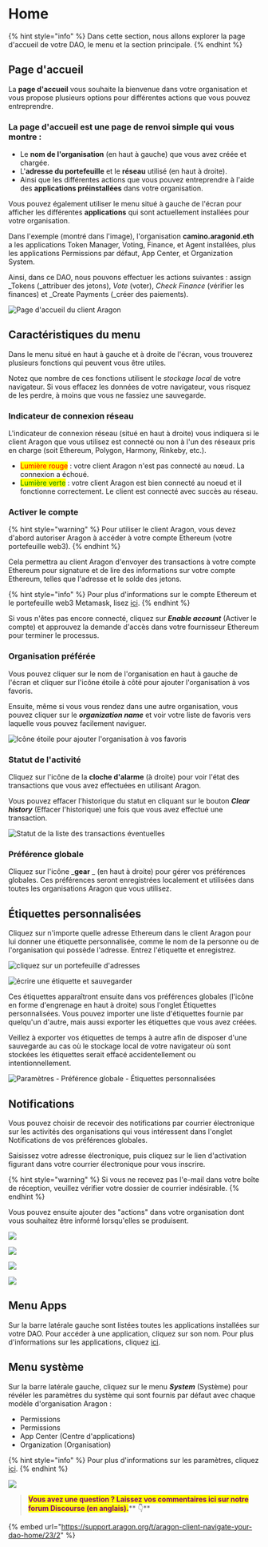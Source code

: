 # Home

{% hint style="info" %}
Dans cette section, nous allons explorer la page d'accueil de votre DAO, le menu et la section principale.
{% endhint %}

## Page d'accueil

La **page d'accueil** vous souhaite la bienvenue dans votre organisation et vous propose plusieurs options pour différentes actions que vous pouvez entreprendre.

### La page d'accueil est une page de renvoi simple qui vous montre :

* Le **nom de l'organisation** (en haut à gauche) que vous avez créée et chargée.&#x20;
* L'**adresse du portefeuille** et le **réseau** utilisé (en haut à droite).&#x20;
* Ainsi que les différentes actions que vous pouvez entreprendre à l'aide des **applications préinstallées** dans votre organisation.

Vous pouvez également utiliser le menu situé à gauche de l'écran pour afficher les différentes **applications** qui sont actuellement installées pour votre organisation.&#x20;

Dans l'exemple (montré dans l'image), l'organisation **camino.aragonid.eth** a les applications Token Manager, Voting, Finance, et Agent installées, plus les applications Permissions par défaut, App Center, et Organization System.&#x20;

Ainsi, dans ce DAO, nous pouvons effectuer les actions suivantes : assign _Tokens (_attribuer des jetons), _Vote_ (voter), _Check Finance_ (vérifier les finances) et _Create Payments (_créer des paiements).

![Page d'accueil du client Aragon](https://d33v4339jhl8k0.cloudfront.net/docs/assets/5c98a4fe0428633d2cf3fcf7/images/5d86746c04286364bc8f65bf/file-xfmyJqyDNO.png)

## Caractéristiques du menu

Dans le menu situé en haut à gauche et à droite de l'écran, vous trouverez plusieurs fonctions qui peuvent vous être utiles.&#x20;

Notez que nombre de ces fonctions utilisent le _stockage local_ de votre navigateur. Si vous effacez les données de votre navigateur, vous risquez de les perdre, à moins que vous ne fassiez une sauvegarde.

### Indicateur de connexion réseau

L'indicateur de connexion réseau (situé en haut à droite) vous indiquera si le client Aragon que vous utilisez est connecté ou non à l'un des réseaux pris en charge (soit Ethereum, Polygon, Harmony, Rinkeby, etc.).&#x20;

* <mark style="color:red;">Lumière rouge</mark> : votre client Aragon n'est pas connecté au nœud. La connexion a échoué.
* <mark style="color:green;">Lumière verte</mark> : votre client Aragon est bien connecté au noeud et il fonctionne correctement. Le client est connecté avec succès au réseau.

### Activer le compte

{% hint style="warning" %}
Pour utiliser le client Aragon, vous devez d'abord autoriser Aragon à accéder à votre compte Ethereum (votre portefeuille web3).
{% endhint %}

Cela permettra au client Aragon d'envoyer des transactions à votre compte Ethereum pour signature et de lire des informations sur votre compte Ethereum, telles que l'adresse et le solde des jetons.

{% hint style="info" %}
Pour plus d'informations sur le compte Ethereum et le portefeuille web3 Metamask, lisez [ici](../../set-up-metamask/).
{% endhint %}

Si vous n'êtes pas encore connecté, cliquez sur _**Enable account**_ (Activer le compte) et approuvez la demande d'accès dans votre fournisseur Ethereum pour terminer le processus.

### Organisation préférée

Vous pouvez cliquer sur le nom de l'organisation en haut à gauche de l'écran et cliquer sur l'icône étoile à côté pour ajouter l'organisation à vos favoris.&#x20;

Ensuite, même si vous vous rendez dans une autre organisation, vous pouvez cliquer sur le _**organization name**_ et voir votre liste de favoris vers laquelle vous pouvez facilement naviguer.

![Icône étoile pour ajouter l'organisation à vos favoris](https://d33v4339jhl8k0.cloudfront.net/docs/assets/5c98a4fe0428633d2cf3fcf7/images/5d8674e82c7d3a7e9ae174a3/file-nGxht8KRpF.png)

### Statut de l'activité

Cliquez sur l'icône de la **cloche d'alarme** (à droite) pour voir l'état des transactions que vous avez effectuées en utilisant Aragon.&#x20;

Vous pouvez effacer l'historique du statut en cliquant sur le bouton _**Clear history**_ (Effacer l'historique) une fois que vous avez effectué une transaction.

![Statut de la liste des transactions éventuelles](https://d33v4339jhl8k0.cloudfront.net/docs/assets/5c98a4fe0428633d2cf3fcf7/images/5d8674fd2c7d3a7e9ae174a4/file-Bb4iqf37Ue.png)

### Préférence globale

Cliquez sur l'icône \_**gear** \_ (en haut à droite) pour gérer vos préférences globales. Ces préférences seront enregistrées localement et utilisées dans toutes les organisations Aragon que vous utilisez.

## Étiquettes personnalisée**s**

Cliquez sur n'importe quelle adresse Ethereum dans le client Aragon pour lui donner une étiquette personnalisée, comme le nom de la personne ou de l'organisation qui possède l'adresse. Entrez l'étiquette et enregistrez.

![cliquez sur un portefeuille d'adresses](<../../../.gitbook/assets/Schermata 2022-02-04 alle 15.20.25.png>)

![écrire une étiquette et sauvegarder](<../../../.gitbook/assets/Schermata 2022-02-04 alle 15.19.17.png>)

Ces étiquettes apparaîtront ensuite dans vos préférences globales (l'icône en forme d'engrenage en haut à droite) sous l'onglet Étiquettes personnalisées. Vous pouvez importer une liste d'étiquettes fournie par quelqu'un d'autre, mais aussi exporter les étiquettes que vous avez créées.&#x20;

Veillez à exporter vos étiquettes de temps à autre afin de disposer d'une sauvegarde au cas où le stockage local de votre navigateur où sont stockées les étiquettes serait effacé accidentellement ou intentionnellement.

![Paramètres - Préférence globale - Étiquettes personnalisées](<../../../.gitbook/assets/Schermata 2022-02-04 alle 15.26.22.png>)

## **Notifications**

Vous pouvez choisir de recevoir des notifications par courrier électronique sur les activités des organisations qui vous intéressent dans l'onglet Notifications de vos préférences globales.&#x20;

Saisissez votre adresse électronique, puis cliquez sur le lien d'activation figurant dans votre courrier électronique pour vous inscrire.

{% hint style="warning" %}
Si vous ne recevez pas l'e-mail dans votre boîte de réception, veuillez vérifier votre dossier de courrier indésirable.
{% endhint %}

Vous pouvez ensuite ajouter des "actions" dans votre organisation dont vous souhaitez être informé lorsqu'elles se produisent.

![](<../../../.gitbook/assets/Schermata 2022-02-04 alle 15.33.22.png>)

![](<../../../.gitbook/assets/Schermata 2022-02-04 alle 15.35.56.png>)

![](../../../.gitbook/assets/file-gVxhisVskv.png)

![](../../../.gitbook/assets/file-zm2zN621Oj.png)

## Menu Apps

Sur la barre latérale gauche sont listées toutes les applications installées sur votre DAO. Pour accéder à une application, cliquez sur son nom. Pour plus d'informations sur les applications, cliquez [ici](what-are-apps/).

## Menu système

Sur la barre latérale gauche, cliquez sur le menu _**System**_ (Système) pour révéler les paramètres du système qui sont fournis par défaut avec chaque modèle d'organisation Aragon :&#x20;

* Permissions&#x20;
* Permissions
* App Center (Centre d'applications)&#x20;
* Organization (Organisation)

{% hint style="info" %}
Pour plus d'informations sur les paramètres, cliquez[ ici](system-setting/).
{% endhint %}

![](https://d33v4339jhl8k0.cloudfront.net/docs/assets/5c98a4fe0428633d2cf3fcf7/images/5d86746c04286364bc8f65bf/file-xfmyJqyDNO.png)

> <mark style="color:purple;">**Vous avez une question ? Laissez vos commentaires ici sur notre forum Discourse (en anglais).**</mark>**  👇**

{% embed url="https://support.aragon.org/t/aragon-client-navigate-your-dao-home/23/2" %}
